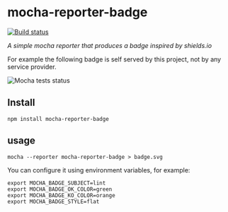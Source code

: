 # mocha-reporter-badge

[![Build status](https://img.shields.io/travis/albanm/mocha-reporter-badge.svg)](https://travis-ci.org/albanm/mocha-reporter-badge)

*A simple mocha reporter that produces a badge inspired by shields.io*

For example the following badge is self served by this project, not by any service provider.

![Mocha tests status](http://sakshinagpal.github.io/mocha-reporter-badge/mocha-badge.svg)

## Install

    npm install mocha-reporter-badge

## usage

    mocha --reporter mocha-reporter-badge > badge.svg

You can configure it using environment variables, for example:

    export MOCHA_BADGE_SUBJECT=lint
    export MOCHA_BADGE_OK_COLOR=green
    export MOCHA_BADGE_KO_COLOR=orange
    export MOCHA_BADGE_STYLE=flat
